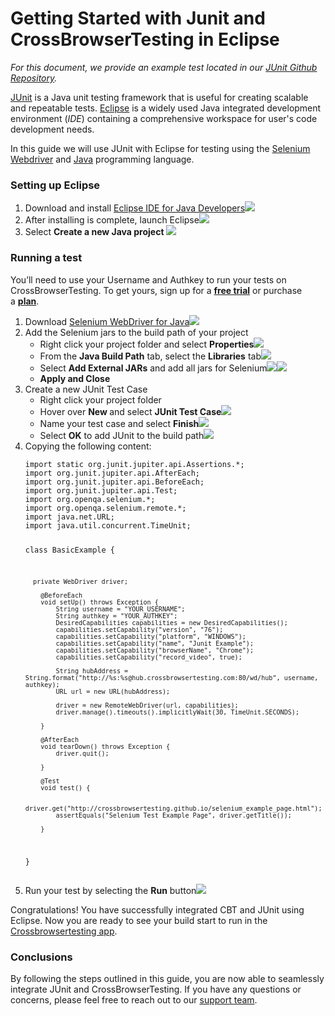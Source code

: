 <h1><strong>Getting Started with Junit and CrossBrowserTesting in Eclipse</strong></h1>
<p><em>For this document, we provide an example test located in our <a href="https://github.com/crossbrowsertesting/selenium-Junit">JUnit Github Repository</a>.</em></p>
<p><a href="https://junit.org/junit5/">JUnit</a> is a Java unit testing framework that is useful for creating scalable and repeatable tests. <a href="https://www.eclipse.org/">Eclipse</a> is a widely used Java integrated development environment (<em>IDE</em>) containing a comprehensive workspace for user's code development needs.</p>
<p>In this guide we will use JUnit with Eclipse for testing using the <a href="https://www.seleniumhq.org/">Selenium Webdriver</a> and <a href="https://www.java.com/en/">Java</a> programming language.</p>
<h3>Setting up Eclipse</h3>
<ol>
<li>Download and install <a href="https://www.eclipse.org/downloads/packages/">Eclipse IDE for Java Developers</a><img src="http://help.crossbrowsertesting.com/wp-content/uploads/2019/08/download_eclipse.png"></li>
<li>After installing is complete, launch Eclipse<img src="http://help.crossbrowsertesting.com/wp-content/uploads/2019/08/eclipse_welcome.png"></li>
<li>Select <strong>Create a new Java project&nbsp;</strong><img src="http://help.crossbrowsertesting.com/wp-content/uploads/2019/08/new_project.png"></li>
</ol>
<h3>Running a test</h3>
<div class="blue-alert">You’ll need to use your Username and Authkey to run your tests on CrossBrowserTesting. To get yours, sign up for a&nbsp;<a href="https://crossbrowsertesting.com/freetrial"><b>free trial</b></a>&nbsp;or purchase a&nbsp;<a href="https://crossbrowsertesting.com/pricing"><b>plan</b></a>.</div>
<ol>
<li>Download <a href="https://docs.seleniumhq.org/download/">Selenium WebDriver for Java</a><img src="http://help.crossbrowsertesting.com/wp-content/uploads/2019/08/selenium_for_java.png"></li>
<li>Add the Selenium jars to the build path of your project
<ul>
<li>Right click your project folder and select <strong>Properties</strong><img src="http://help.crossbrowsertesting.com/wp-content/uploads/2019/08/eclipse_properties_1.png"></li>
<li>From the <strong>Java Build Path</strong> tab, select the <strong>Libraries</strong> tab<img src="http://help.crossbrowsertesting.com/wp-content/uploads/2019/08/eclipse_build_path.png"></li>
<li>Select <strong>Add External JARs</strong> and add all jars for Selenium<img src="http://help.crossbrowsertesting.com/wp-content/uploads/2019/08/eclipse_add_jars.png"><img src="http://help.crossbrowsertesting.com/wp-content/uploads/2019/08/eclipse_add_jars_1.png"></li>
<li><strong>Apply and Close</strong></li>
</ul>
</li>
<li>Create a new JUnit Test Case
<ul>
<li>Right click your project folder</li>
<li>Hover over <strong>New&nbsp;</strong>and select <strong>JUnit Test Case</strong><img src="http://help.crossbrowsertesting.com/wp-content/uploads/2019/08/eclipse_junit_testcase.png"></li>
<li>Name your test case and select <strong>Finish</strong><img src="http://help.crossbrowsertesting.com/wp-content/uploads/2019/08/eclipse_new_junit.png"></li>
<li>Select <strong>OK</strong> to add JUnit to the build path<img src="http://help.crossbrowsertesting.com/wp-content/uploads/2019/08/eclipse_add_junit.png"></li>
</ul>
</li>
<li>Copying the following content:
<pre><code>import static org.junit.jupiter.api.Assertions.*;
import org.junit.jupiter.api.AfterEach;
import org.junit.jupiter.api.BeforeEach;
import org.junit.jupiter.api.Test;
import org.openqa.selenium.*;
import org.openqa.selenium.remote.*;
import java.net.URL;
import java.util.concurrent.TimeUnit;

class BasicExample {

	  private WebDriver driver;

	    @BeforeEach
	    void setUp() throws Exception {
	        String username = "YOUR_USERNAME";
	        String authkey = "YOUR_AUTHKEY";
	        DesiredCapabilities capabilities = new DesiredCapabilities();
	        capabilities.setCapability("version", "76");
	        capabilities.setCapability("platform", "WINDOWS");
	        capabilities.setCapability("name", "Junit Example");
	        capabilities.setCapability("browserName", "Chrome");
	        capabilities.setCapability("record_video", true);

	        String hubAddress = String.format("http://%s:%s@hub.crossbrowsertesting.com:80/wd/hub", username, authkey);
	        URL url = new URL(hubAddress);

	        driver = new RemoteWebDriver(url, capabilities); 
	        driver.manage().timeouts().implicitlyWait(30, TimeUnit.SECONDS);
	    
	    }

	    @AfterEach
	    void tearDown() throws Exception {
	        driver.quit();
	    
	    }

	    @Test
	    void test() {
	        
	        driver.get("http://crossbrowsertesting.github.io/selenium_example_page.html");
	        assertEquals("Selenium Test Example Page", driver.getTitle());
	    
	    }

}
</code></pre>
</li>
<li>Run your test by selecting the <strong>Run</strong> button<img src="http://help.crossbrowsertesting.com/wp-content/uploads/2019/08/eclipse_run.png"></li>
</ol>
<p>Congratulations! You have successfully integrated CBT and JUnit using Eclipse. Now you are ready to see your build start to run in the <a href="https://app.crossbrowsertesting.com/selenium/results">Crossbrowsertesting app</a>.</p>
<h3>Conclusions</h3>
<p>By following the steps outlined in this guide, you are now able to seamlessly integrate JUnit and CrossBrowserTesting. If you have any questions or concerns, please feel free to reach out to our <a href="mailto:support@crossbrowsertesting.com">support team</a>.</p>
